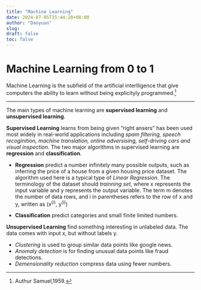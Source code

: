 ```yaml
---
title: "Machine Learning"
date: 2024-07-05T15:44:20+08:00
author: "Daoyuan"
slug:
draft: false
toc: false
---
```


# Machine Learning from 0 to 1

Machine Learning is the subfield of the artificial interlligence that give computers the ability to learn without being explicityly programmed.[^1]
[^1]:Authur Samuel,1959.

---

The main types of machine learning are **supervised learning** and **unsupervised learning**. 

**Supervised Learning** learns from being given “right ansers” has been used most widely in real-world applications including *spam filtering, speech recoginition, machine translation, online adversising, self-driving cars and visual inspection*. The two major algorithms in supervised learning are **regression** and **classification**.

- **Regression** predict a number infinitely many possible outputs, such as inferring the price of a house from a given housing price dataset. The algorithm used here is a typical type of *Linear Regression*. The terminology of the dataset should *trainning set*, where x represents the input variable and y represents the output variable. The term m denotes the number of data rows, and i in parentheses refers to the row of x and y, written as (x<sup>(i)</sup>, y<sup>(i)</sup>)

- **Classification** predict categories and small finite limited numbers.

**Unsupervised Learning** find something interesting in unlabeled data. The data comes with input x, but without labels y. 
- *Clustering* is used to group similar data points like google news.
- *Anomaly detection* is for finding unusual data points like fraud detections.
- *Demensionality reduction* compress data using fewer numbers.


